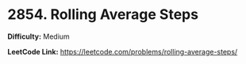 # 2854. Rolling Average Steps

**Difficulty:** Medium

**LeetCode Link:** https://leetcode.com/problems/rolling-average-steps/

